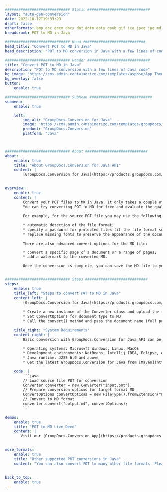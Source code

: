 ```yaml
---
############################# Static ############################
layout: "auto-gen-conversion"
date: 2022-10-12T19:33:29
draft: false
otherformats: bmp doc docm docx dot dotm dotx epub gif ico jpeg jpg md odt ott pdf png psd rtf tex tif tiff txt xps
breadcrumb: POT to MD in Java

############################# Head ############################
head_title: "Convert POT to MD in Java"
head_description: "POT to MD conversion in Java with a few lines of code. Convert over 160 file formats using the GroupDocs document conversion API for Java"

############################# Header ############################
title: "Convert POT to MD in Java"
description: "POT to MD conversion with a few lines of Java code"
bg_image: "https://cms.admin.containerize.com/templates/aspose/App_Themes/V3/images/bg/header1.png"
bg_overlay: false
button:
    enable: true

############################# SubMenu ############################
submenu:
    enable: true

    left:
        img_alt: "GroupDocs.Conversion for Java"
        image: "https://cms.admin.containerize.com/templates/groupdocs/images/product-logos/90x90-noborder/groupdocs-conversion-java.png"
        product: "GroupDocs.Conversion"
        platform: "Java"



############################# About ############################
about:
    enable: true
    title: "About GroupDocs.Conversion for Java API"
    content: |
        [GroupDocs.Conversion for Java](https://products.groupdocs.com/conversion/java/) is an advanced file format conversion API for converting between popular image and document formats such as Microsoft Office, OpenDocument, PDF, HTML, email, CAD. and much more with just a few lines of code. The native API automatically detects the formats of the original documents and offers many options for customizing the converted documents. Along with the function of extracting information from a document, it also supports caching of the conversion results to the local disk by default. However, any type of cache storage can be supported by implementing the appropriate interfaces - Amazon S3, Dropbox, Google Drive, Windows Azure, Reddis, or any others.
    

overview:
    enable: true
    content: |
        Convert your POT files to MD in Java. It only takes a couple of lines of Java code on any platform of your choice, such as Windows, Linux, macOS.
        You can try converting POT to MD for free and evaluate the quality of the conversion results. Along with simple file conversion scripts, you can try more sophisticated options for loading the POT source file and storing the MD output. 
        
        For example, for the source POT file you may use the following load options:

        * automatic detection of the file format;
        * specify a password for protected files (if the file format supports it);
        * replace missing fonts to preserve the appearance of the document.
        
        There are also advanced convert options for the MD file:

        * convert a specific page of a document or a range of pages;
        * add a watermark to the converted MD.

        Once the conversion is complete, you can save the MD file to your local file path or to any third party storage such as FTP, Amazon S3, Google Drive, Dropbox etc. Please note - to convert POT to MD, you do not need to install any additional software, such as MS Office, Open Office, Adobe Acrobat Reader etc.


############################# Steps ############################
steps:
    enable: true
    title_left: "Steps to convert POT to MD in Java"
    content_left: |
        [GroupDocs.Conversion for Java](https://products.groupdocs.com/conversion/java/) allows developers to easily convert POT file to MD with a few lines of code.
        
        * Create a new instance of the Converter class and upload the file POT with the full path
        * Set ConvertOptions for document type to MD
        * Call the convert() method and pass the document name (full path) and format (MD) as a parameter

    title_right: "System Requirements"
    content_right: |
        Basic conversion with GroupDocs.Conversion for Java API can be done with just a few lines of code. Our APIs are supported on all major platforms and operating systems. Before executing the code below, make sure you have the following prerequisites installed on your system.

        * Operating systems: Microsoft Windows, Linux, MacOS
        * Development environments: NetBeans, Intellij IDEA, Eclipse, etc.
        * Java runtime: J2SE 6.0 and above
        * Get the latest GroupDocs.Conversion for Java from [Maven](https://repository.groupdocs.com/webapp/#/artifacts/browse/tree/General/repo/com/groupdocs/groupdocs-conversion)
         
    code: |
        ```java    
        // Load source file POT for conversion
        Converter converter = new Converter("input.pot");
        // Prepare conversion options for target format MD
        ConvertOptions convertOptions = new FileType().fromExtension("md").getConvertOptions();
        // Convert to MD format
        converter.convert("output.md", convertOptions);
        ```

demos:
    enable: true
    title: "POT to MD Live Demo"
    content: |
       Visit our [GroupDocs.Conversion App](https://products.groupdocs.app/conversion/family) website and try POT to MD conversion now. The free demo has the following benefits
          

more_formats:
    enable: true
    title: "Other supported POT conversions in Java"
    content: "You can also convert POT to many other file formats. Please see the list below."
       
       
back_to_top:
    enable: true
---
```

